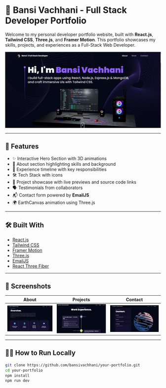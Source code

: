 # 💼 Bansi Vachhani - Full Stack Developer Portfolio

Welcome to my personal developer portfolio website, built with **React.js**, **Tailwind CSS**, **Three.js**, and **Framer Motion**. This portfolio showcases my skills, projects, and experiences as a Full-Stack Web Developer.

![Portfolio Banner](./public/preview.png)

---

## 🚀 Features

- ✨ Interactive Hero Section with 3D animations
- 🧠 About section highlighting skills and background
- 💼 Experience timeline with key responsibilities
- 🛠️ Tech Stack with icons
- 📂 Project showcase with live previews and source code links
- 🗣️ Testimonials from collaborators
- 📬 Contact form powered by **EmailJS**
- 🌍 EarthCanvas animation using Three.js

---

## 🛠️ Built With

- [React.js](https://reactjs.org/)
- [Tailwind CSS](https://tailwindcss.com/)
- [Framer Motion](https://www.framer.com/motion/)
- [Three.js](https://threejs.org/)
- [EmailJS](https://www.emailjs.com/)
- [React Three Fiber](https://docs.pmnd.rs/react-three-fiber/getting-started/introduction)

---

## 📸 Screenshots

| About | Projects | Contact |
|--------------|----------|---------|
| ![About](./public/about.png) |  ![Work](./public/work.png) | ![Contact](./public/contact.png) |

---

## 🧑‍💻 How to Run Locally

```bash
git clone https://github.com/bansivachhani/your-portfolio.git
cd your-portfolio
npm install
npm run dev
